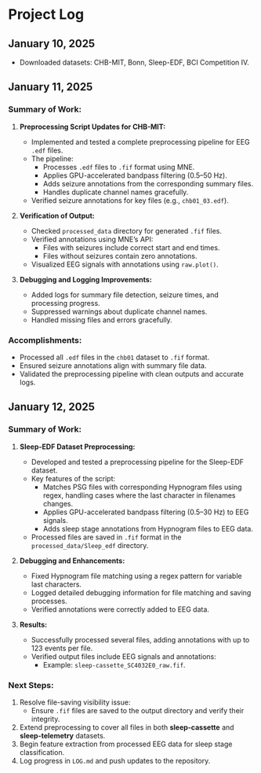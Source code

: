 # Project Log

## January 10, 2025
- Downloaded datasets: CHB-MIT, Bonn, Sleep-EDF, BCI Competition IV.

## January 11, 2025

### Summary of Work:
1. **Preprocessing Script Updates for CHB-MIT:**
   - Implemented and tested a complete preprocessing pipeline for EEG `.edf` files.
   - The pipeline:
     - Processes `.edf` files to `.fif` format using MNE.
     - Applies GPU-accelerated bandpass filtering (0.5–50 Hz).
     - Adds seizure annotations from the corresponding summary files.
     - Handles duplicate channel names gracefully.
   - Verified seizure annotations for key files (e.g., `chb01_03.edf`).

2. **Verification of Output:**
   - Checked `processed_data` directory for generated `.fif` files.
   - Verified annotations using MNE’s API:
     - Files with seizures include correct start and end times.
     - Files without seizures contain zero annotations.
   - Visualized EEG signals with annotations using `raw.plot()`.

3. **Debugging and Logging Improvements:**
   - Added logs for summary file detection, seizure times, and processing progress.
   - Suppressed warnings about duplicate channel names.
   - Handled missing files and errors gracefully.

### Accomplishments:
- Processed all `.edf` files in the `chb01` dataset to `.fif` format.
- Ensured seizure annotations align with summary file data.
- Validated the preprocessing pipeline with clean outputs and accurate logs.

## January 12, 2025

### Summary of Work:
1. **Sleep-EDF Dataset Preprocessing:**
   - Developed and tested a preprocessing pipeline for the Sleep-EDF dataset.
   - Key features of the script:
     - Matches PSG files with corresponding Hypnogram files using regex, handling cases where the last character in filenames changes.
     - Applies GPU-accelerated bandpass filtering (0.5–30 Hz) to EEG signals.
     - Adds sleep stage annotations from Hypnogram files to EEG data.
   - Processed files are saved in `.fif` format in the `processed_data/Sleep_edf` directory.

2. **Debugging and Enhancements:**
   - Fixed Hypnogram file matching using a regex pattern for variable last characters.
   - Logged detailed debugging information for file matching and saving processes.
   - Verified annotations were correctly added to EEG data.

3. **Results:**
   - Successfully processed several files, adding annotations with up to 123 events per file.
   - Verified output files include EEG signals and annotations:
     - Example: `sleep-cassette_SC4032E0_raw.fif`.

### Next Steps:
1. Resolve file-saving visibility issue:
   - Ensure `.fif` files are saved to the output directory and verify their integrity.
2. Extend preprocessing to cover all files in both **sleep-cassette** and **sleep-telemetry** datasets.
3. Begin feature extraction from processed EEG data for sleep stage classification.
4. Log progress in `LOG.md` and push updates to the repository.


